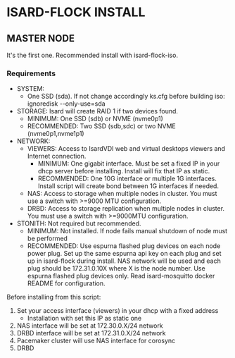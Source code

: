 # ISARD-FLOCK INSTALL


## MASTER NODE

It's the first one. Recommended install with isard-flock-iso.

### Requirements

- SYSTEM:
    - One SSD (sda). If not change accordingly ks.cfg before building iso:
        ignoredisk --only-use=sda
- STORAGE: Isard will create RAID 1 if two devices found.
    - MINIMUM: One SSD (sdb) or NVME (nvme0p1)
    - RECOMMENDED: Two SSD (sdb,sdc) or two NVME (nvme0p1,nvme1p1)
- NETWORK:
    - VIEWERS: Access to IsardVDI web and virtual desktops viewers and
        Internet connection.
        - MINIMUM: One gigabit interface. Must be set a fixed IP in your
            dhcp server before installing. Install will fix that IP as static.
        - RECOMMENDED: One 10G interface or multiple 1G interfaces.
            Install script will create bond between 1G interfaces if needed.
    - NAS: Access to storage when multiple nodes in cluster. You must
        use a switch with >=9000 MTU configuration.
    - DRBD: Access to storage replication when multiple nodes in cluster.
        You must use a switch with >=9000MTU configuration.
- STONITH: Not required but recommended. 
    - MINIMUM: Not installed. If node fails manual shutdown of node must
        be performed
    - RECOMMENDED: Use espurna flashed plug devices on each node power
        plug. Set up the same espurna api key on each plug and set up
        in isard-flock during install.
        NAS network will be used and each plug should be 172.31.0.10X
        where X is the node number. Use espurna flashed plug devices only.
        Read isard-mosquitto docker README for configuration.

Before installing from this script:

1. Set your access interface (viewers) in your dhcp with a fixed address
    - Installation with set this IP as static one
2. NAS interface will be set at 172.30.0.X/24 network
3. DRBD interface will be set at 172.31.0.X/24 network
4. Pacemaker cluster will use NAS interface for corosync
5. DRBD
